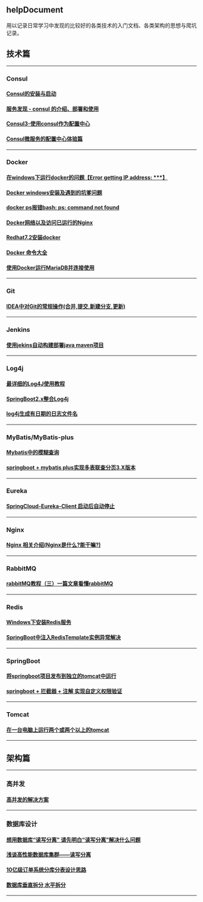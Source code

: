 
## helpDocument
用以记录日常学习中发现的比较好的各类技术的入门文档、各类架构的思想与爬坑记录。

## 技术篇
-------------------------------------------------
### Consul
#### [Consul的安装与启动](https://blog.csdn.net/coder_501/article/details/79352911)
#### [服务发现 - consul 的介绍、部署和使用](https://blog.csdn.net/buxiaoxia/article/details/69788114)
#### [Consul3-使用consul作为配置中心](https://blog.csdn.net/j903829182/article/details/81050507)
#### [Consul微服务的配置中心体验篇](https://baijiahao.baidu.com/s?id=1594974075748778032&wfr=spider&for=pc)

-------------------------------------------------
### Docker
#### [在windows下运行docker的问题【Error getting IP address: ***】](https://blog.csdn.net/qq_40963664/article/details/80270991)
#### [Docker windows安装及遇到的坑爹问题](https://blog.csdn.net/lx_yoyo/article/details/72963171)
#### [docker ps报错bash: ps: command not found](https://blog.csdn.net/weixin_37878255/article/details/83347130)
#### [Docker网络以及访问已运行的Nginx](https://blog.csdn.net/lililuni/article/details/83269793)
#### [Redhat7.2安装docker](https://blog.csdn.net/sqandczm/article/details/78560247)
#### [Docker 命令大全](https://www.runoob.com/docker/docker-command-manual.html)
#### [使用Docker运行MariaDB并连接使用](http://www.ptbird.cn/docker-mariadb.html)


-------------------------------------------------
### Git
#### [IDEA中对Git的常规操作(合并,提交,新建分支,更新)](https://blog.csdn.net/weixin_38399962/article/details/79712379)



-------------------------------------------------
### Jenkins
#### [使用jekins自动构建部署java maven项目](https://www.cnblogs.com/hdwang/p/6081994.html)


-------------------------------------------------
### Log4j
#### [最详细的Log4J使用教程](https://blog.csdn.net/u013870094/article/details/79518028)
#### [SpringBoot2.x整合Log4j](https://blog.csdn.net/caoshangfeidie000/article/details/82731715)
#### [log4j生成有日期的日志文件名](https://www.cnblogs.com/exmyth/p/5885703.html)

-------------------------------------------------
### MyBatis/MyBatis-plus
#### [Mybatis中的模糊查询](https://www.cnblogs.com/dushan/p/4766954.html)
#### [springboot + mybatis plus实现多表联查分页3.X版本](https://blog.csdn.net/m0_37034294/article/details/82935436) 



-------------------------------------------------
### Eureka
#### [SpringCloud-Eureka-Client 启动后自动停止](https://www.jianshu.com/p/aaebead2130e)



-------------------------------------------------
### Nginx
#### [Nginx 相关介绍(Nginx是什么?能干嘛?)](https://www.cnblogs.com/wcwnina/p/8728391.html)



-------------------------------------------------
### RabbitMQ
#### [rabbitMQ教程（三）一篇文章看懂rabbitMQ](https://www.cnblogs.com/tohxyblog/p/7256343.html)



-------------------------------------------------
### Redis
#### [Windows下安装Redis服务](https://www.cnblogs.com/jaign/articles/7920588.html)
#### [SpringBoot中注入RedisTemplate实例异常解决](https://blog.csdn.net/zhaoheng314/article/details/81564166)

-------------------------------------------------
### SpringBoot
#### [将springboot项目发布到独立的tomcat中运行](https://www.cnblogs.com/renshengruozhiruchujian/p/7799521.html)
#### [springboot + 拦截器 + 注解 实现自定义权限验证](https://www.cnblogs.com/tianlong/p/10310372.html)

-------------------------------------------------
### Tomcat
#### [在一台电脑上运行两个或两个以上的tomcat](https://www.cnblogs.com/xiaobai1226/p/7662392.html)


-------------------------------------------------

## 架构篇
-------------------------------------------------
### 高并发
#### [高并发的解决方案](https://blog.csdn.net/sanyaoxu_2/article/details/78992113)


-------------------------------------------------
### 数据库设计
#### [想用数据库“读写分离” 请先明白“读写分离”解决什么问题](https://baijiahao.baidu.com/s?id=1614304400276051465&wfr=spider&for=pc)
#### [浅谈高性能数据库集群——读写分离](https://www.jianshu.com/p/eba38b1ff43c?utm_source=coffeephp.com)
#### [10亿级订单系统分库分表设计思路](https://blog.csdn.net/jokemqc/article/details/82834748)
#### [数据库垂直拆分 水平拆分](https://blog.csdn.net/jerome_s/article/details/52492616)


-------------------------------------------------
